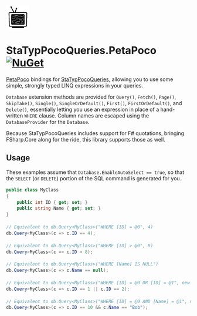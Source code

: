 ![Icon](https://github.com/asherber/StaTypPocoQueries.PetaPoco/raw/master/media/static-64.png)

# StaTypPocoQueries.PetaPoco [![NuGet](https://img.shields.io/nuget/v/StaTypPocoQueries.PetaPoco.svg)](https://nuget.org/packages/StaTypPocoQueries.PetaPoco)

[PetaPoco](https://github.com/CollaboratingPlatypus/PetaPoco) bindings for [StaTypPocoQueries](https://github.com/d-p-y/statically-typed-poco-queries), allowing you to use some simple, strongly typed LINQ expressions in your queries. 

`Database` extension methods are provided for `Query()`, `Fetch()`, `Page()`, `SkipTake()`, `Single()`, `SingleOrDefault()`, `First()`, `FirstOrDefault()`, and `Delete()`, essentially letting you use an expression in place of a hand-written `WHERE` clause. Column names are escaped using the `DatabaseProvider` for the `Database`.

Because StaTypPocoQueries includes support for F# quotations, bringing FSharp.Core along for the ride, this library supports those as well.

## Usage

These examples assume that `Database.EnableAutoSelect == true`, so that the `SELECT` (or `DELETE`) portion of the SQL command is generated for you.

```csharp
public class MyClass
{
    public int ID { get; set; }
    public string Name { get; set; }    
}

// Equivalent to db.Query<MyClass>("WHERE [ID] = @0", 4)
db.Query<MyClass>(c => c.ID == 4);

// Equivalent to db.Query<MyClass>("WHERE [ID] > @0", 8)
db.Query<MyClass>(c => c.ID > 8);

// Equivalent to db.Query<MyClass>("WHERE [Name] IS NULL")
db.Query<MyClass>(c => c.Name == null);

// Equivalent to db.Query<MyClass>("WHERE [ID] = @0 OR [ID] = @1", new [] { 1, 2 })
db.Query<MyClass>(c => c.ID == 1 || c.ID == 2);

// Equivalent to db.Query<MyClass>("WHERE [ID] = @0 AND [Name] = @1", new object[] { 10, "Bob" })
db.Query<MyClass>(c => c.ID == 10 && c.Name == "Bob");
```

